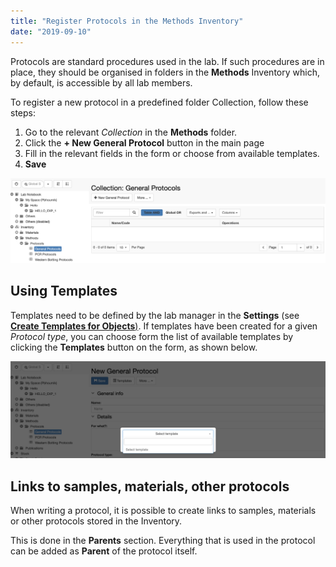 ```yaml
---
title: "Register Protocols in the Methods Inventory"
date: "2019-09-10"
---
```


  
Protocols are standard procedures used in the lab. If such procedures are in place, they should be organised in folders in the **Methods** Inventory which, by default, is accessible by all lab members.

To register a new protocol in a predefined folder Collection, follow these steps:

1. Go to the relevant _Collection_ in the **Methods** folder.
2. Click the **\+ New General Protocol** button in the main page
3. Fill in the relevant fields in the form or choose from available templates.
4. **Save**

![](images/Screenshot-2020-02-27-at-10.21.23.png)

## Using Templates

  
Templates need to be defined by the lab manager in the **Settings** (see **[Create Templates for Objects](https://openbis.ch/index.php/docs/admin-documentation-openbis-19-06-4/create-templates-for-objects/)**[)](https://openbis.ch/index.php/docs/admin-documentation-openbis-v19-06-4-3/create-templates-for-objects/). If templates have been created for a given _Protocol type_, you can choose form the list of available templates by clicking the **Templates** button on the form, as shown below.

![](images/Screenshot-2020-02-27-at-10.24.22.png)

## Links to samples, materials, other protocols

When writing a protocol, it is possible to create links to samples, materials or other protocols stored in the Inventory.

This is done in the **Parents** section. Everything that is used in the protocol can be added as **Parent** of the protocol itself.
